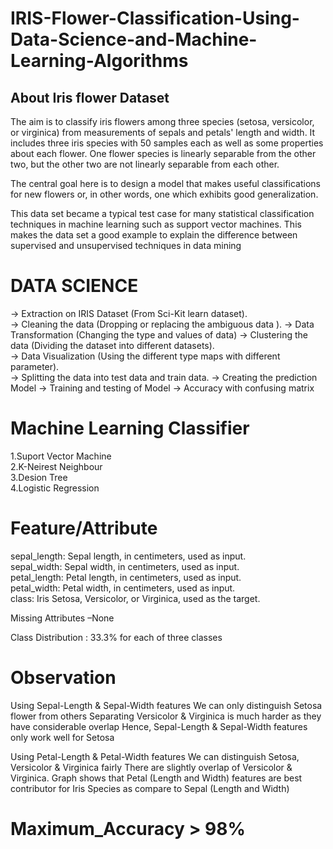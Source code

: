 # IRIS-Flower-Classification-Using-Data-Science-and-Machine-Learning-Algorithms
<h2> About Iris flower Dataset</h2>
The aim is to classify iris flowers among three species (setosa, versicolor, or virginica) from measurements of sepals and petals' length and width. 
It includes three iris species with 50 samples each as well as some properties about each flower. One flower species is linearly separable from the other two, but the other two are not linearly separable from each other.

The central goal here is to design a model that makes useful classifications for new flowers or, in other words, one which exhibits good generalization.

This data set became a typical test case for many statistical classification techniques in machine learning such as support vector machines. This makes the data set a good example to explain the difference between supervised and unsupervised techniques in data mining

# DATA SCIENCE 
-> Extraction on IRIS Dataset (From Sci-Kit learn dataset).                              
-> Cleaning the data (Dropping or replacing the ambiguous data ). 
-> Data Transformation (Changing the type and values of data)
-> Clustering the data  (Dividing the dataset into different datasets).                             
-> Data Visualization (Using the different type maps with different parameter).                         
-> Splitting the data into test data and train data. 
-> Creating the prediction Model
-> Training and testing of Model
-> Accuracy with confusing matrix



# Machine Learning Classifier 
1.Suport Vector Machine                                   
2.K-Neirest Neighbour                                                     
3.Desion Tree                                                                 
4.Logistic Regression   

# Feature/Attribute                                                         
sepal_length: Sepal length, in centimeters, used as input.                     
sepal_width: Sepal width, in centimeters, used as input.                            
petal_length: Petal length, in centimeters, used as input.                         
petal_width: Petal width, in centimeters, used as input.                                
class: Iris Setosa, Versicolor, or Virginica, used as the target.                   

Missing Attributes –None                   

Class Distribution : 33.3% for each of three classes

# Observation
Using Sepal-Length & Sepal-Width features
We can only distinguish Setosa flower from others 
Separating Versicolor & Virginica is much harder as they have considerable overlap
Hence, Sepal-Length & Sepal-Width features only work well for Setosa

Using Petal-Length & Petal-Width features
We can distinguish Setosa, Versicolor & Virginica fairly
There are slightly overlap of Versicolor & Virginica.
Graph shows that Petal (Length and Width) features are best contributor for Iris Species as compare to Sepal (Length and Width)


# Maximum_Accuracy > 98%                                                             

